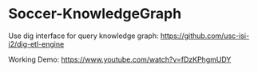 # Soccer-KnowledgeGraph

Use dig interface for query knowledge graph: https://github.com/usc-isi-i2/dig-etl-engine

Working Demo: https://www.youtube.com/watch?v=fDzKPhgmUDY

